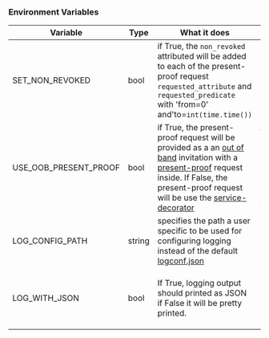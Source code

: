 ### Environment Variables
| Variable                 | Type | What it does                                                |NOTES|
| ------------------------ | ---- | ---------------------------------------------- |-|
| SET_NON_REVOKED          | bool | if True, the `non_revoked` attributed  will be added to each of the present-proof request `requested_attribute` and `requested_predicate` with 'from=0' and'to=`int(time.time())`||
| USE_OOB_PRESENT_PROOF    | bool | if True, the present-proof request will be provided as a an [out of band](https://github.com/hyperledger/aries-rfcs/tree/main/features/0434-outofband) invitation with a [present-proof](https://github.com/hyperledger/aries-rfcs/tree/main/features/0037-present-proof) request inside. If False, the present-proof request will be use the [service-decorator](https://github.com/hyperledger/aries-rfcs/tree/main/features/0056-service-decorator)|**TRUE:** BC Wallet supports our OOB Message with a minor glitch, BiFold, Lissi, Trinsic, and Estatus all read the QR code as 'Invalid' **FALSE:** Works with|
| LOG_CONFIG_PATH          | string | specifies the path a user specific to be used for configuring logging instead of the default [logconf.json](../oidc-controller/api/logconf.json) ||
| LOG_WITH_JSON            | bool | If True, logging output should printed as JSON if False it will be pretty printed.| If not set `structlog.use_json_logs` seen in [logconf.json](../oidc-controller/api/logconf.json) will be used. Default behavior will print as JSON. |
